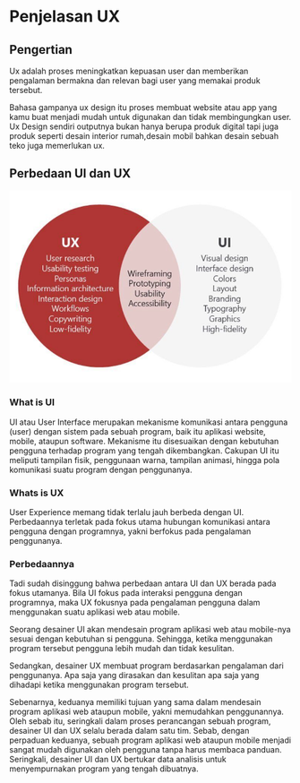 # Penjelasan UX

## Pengertian

Ux adalah proses meningkatkan kepuasan user dan memberikan pengalaman bermakna dan relevan bagi user yang memakai produk tersebut.

Bahasa gampanya ux design itu proses membuat website atau app yang kamu buat menjadi mudah untuk digunakan dan tidak membingungkan user. Ux Design sendiri outputnya bukan hanya berupa produk digital tapi juga produk seperti desain interior rumah,desain mobil bahkan desain sebuah teko juga memerlukan ux.

## Perbedaan UI dan UX

![ui vs ux](../../assets/ui_ux.jpg)

### What is UI

UI atau User Interface merupakan mekanisme komunikasi antara pengguna (user) dengan sistem pada sebuah program, baik itu aplikasi website, mobile, ataupun software. Mekanisme itu disesuaikan dengan kebutuhan pengguna terhadap program yang tengah dikembangkan. Cakupan UI itu meliputi tampilan fisik, penggunaan warna, tampilan animasi, hingga pola komunikasi suatu program dengan penggunanya.

### Whats is UX

User Experience memang tidak terlalu jauh berbeda dengan UI. Perbedaannya terletak pada fokus utama hubungan komunikasi antara pengguna dengan programnya, yakni berfokus pada pengalaman penggunanya.

### Perbedaannya

Tadi sudah disinggung bahwa perbedaan antara UI dan UX berada pada fokus utamanya. Bila UI fokus pada interaksi pengguna dengan programnya, maka UX fokusnya pada pengalaman pengguna dalam menggunakan suatu aplikasi web atau mobile.

Seorang desainer UI akan mendesain program aplikasi web atau mobile-nya sesuai dengan kebutuhan si pengguna. Sehingga, ketika menggunakan program tersebut pengguna lebih mudah dan tidak kesulitan.

Sedangkan, desainer UX membuat program berdasarkan pengalaman dari penggunanya. Apa saja yang dirasakan dan kesulitan apa saja yang dihadapi ketika menggunakan program tersebut.

Sebenarnya, keduanya memiliki tujuan yang sama dalam mendesain program aplikasi web ataupun mobile, yakni memudahkan penggunannya. Oleh sebab itu, seringkali dalam proses perancangan sebuah program, desainer UI dan UX selalu berada dalam satu tim. Sebab, dengan perpaduan keduanya, sebuah program aplikasi web ataupun mobile menjadi sangat mudah digunakan oleh pengguna tanpa harus membaca panduan. Seringkali, desainer UI dan UX bertukar data analisis untuk menyempurnakan program yang tengah dibuatnya.
